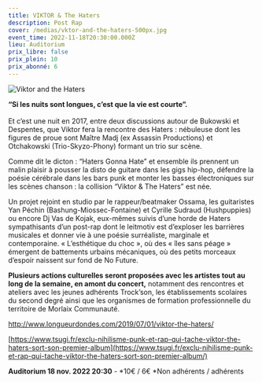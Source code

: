 ```yaml
---
title: VIKTOR & The Haters
description: Post Rap
cover: /medias/vktor-and-the-haters-500px.jpg
event_time: 2022-11-18T20:30:00.000Z
lieu: Auditorium
prix_libre: false
prix_plein: 10
prix_abonné: 6
---
```

![Viktor and the Haters](/medias/vktor-and-the-haters-500px.jpg)

**“Si les nuits sont longues, c’est que la vie est courte”.**\
\
Et c’est une nuit en 2017, entre deux discussions autour de Bukowski et Despentes, que Viktor fera la rencontre des Haters : nébuleuse dont les figures de proue sont Maître Madj (ex Assassin Productions) et Otchakowski (Trio-Skyzo-Phony) formant un trio sur scène.

Comme dit le dicton : “Haters Gonna Hate” et ensemble ils prennent un malin plaisir à pousser la disto de guitare dans les gigs hip-hop, défendre la poésie cérébrale dans les bars punk et monter les basses électroniques sur les scènes chanson : la collision “Viktor & The Haters” est née.

Un projet rejoint en studio par le rappeur/beatmaker Ossama, les guitaristes Yan Péchin (Bashung-Miossec-Fontaine) et Cyrille Sudraud (Hushpuppies) ou encore Dj Vas de Kojak, eux-mêmes suivis d’une horde de Haters sympathisants d’un post-rap dont le leitmotiv est d’exploser les barrières musicales et donner vie à une poésie surréaliste, marginale et contemporaine. « L’esthétique du choc », où des « îles sans péage » émergent de battements urbains mécaniques, où des petits morceaux d’espoir naissent sur fond de No Future.

**Plusieurs actions culturelles seront proposées avec les artistes tout au long de la semaine, en amont du concert,** notamment des rencontres et ateliers avec les jeunes adhérents Trock’son, les établissements scolaires du second degré ainsi que les organismes de formation professionnelle du territoire de Morlaix Communauté.

<http://www.longueurdondes.com/2019/07/01/viktor-the-haters/>

[https://www.tsugi.fr/exclu-nihilisme-punk-et-rap-qui-tache-viktor-the-haters-sort-son-premier-album](https://www.tsugi.fr/exclu-nihilisme-punk-et-rap-qui-tache-viktor-the-haters-sort-son-premier-album/)

**Auditorium 18 nov. 2022 20:30**  -  \*10€ / 6€  \*Non adhérents / adhérents